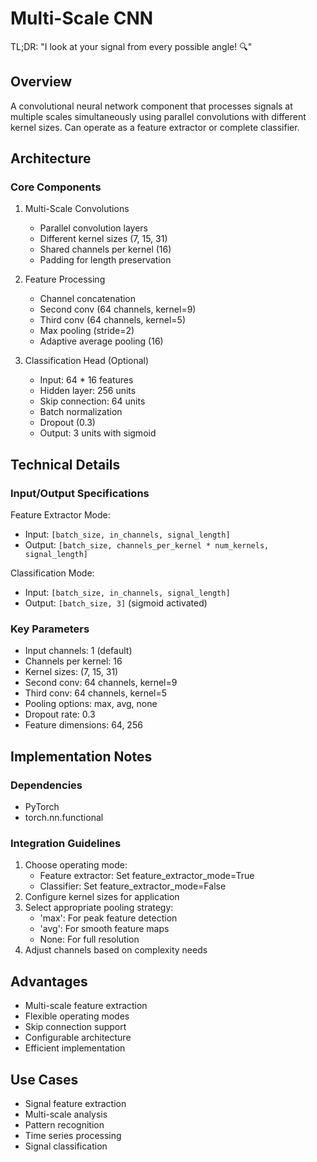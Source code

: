 # Multi-Scale CNN

TL;DR: "I look at your signal from every possible angle! 🔍"

## Overview
A convolutional neural network component that processes signals at multiple scales simultaneously using parallel convolutions with different kernel sizes. Can operate as a feature extractor or complete classifier.

## Architecture

### Core Components
1. Multi-Scale Convolutions
   - Parallel convolution layers
   - Different kernel sizes (7, 15, 31)
   - Shared channels per kernel (16)
   - Padding for length preservation

2. Feature Processing
   - Channel concatenation
   - Second conv (64 channels, kernel=9)
   - Third conv (64 channels, kernel=5)
   - Max pooling (stride=2)
   - Adaptive average pooling (16)

3. Classification Head (Optional)
   - Input: 64 * 16 features
   - Hidden layer: 256 units
   - Skip connection: 64 units
   - Batch normalization
   - Dropout (0.3)
   - Output: 3 units with sigmoid

## Technical Details

### Input/Output Specifications
Feature Extractor Mode:
- Input: `[batch_size, in_channels, signal_length]`
- Output: `[batch_size, channels_per_kernel * num_kernels, signal_length]`

Classification Mode:
- Input: `[batch_size, in_channels, signal_length]`
- Output: `[batch_size, 3]` (sigmoid activated)

### Key Parameters
- Input channels: 1 (default)
- Channels per kernel: 16
- Kernel sizes: (7, 15, 31)
- Second conv: 64 channels, kernel=9
- Third conv: 64 channels, kernel=5
- Pooling options: max, avg, none
- Dropout rate: 0.3
- Feature dimensions: 64, 256

## Implementation Notes

### Dependencies
- PyTorch
- torch.nn.functional

### Integration Guidelines
1. Choose operating mode:
   - Feature extractor: Set feature_extractor_mode=True
   - Classifier: Set feature_extractor_mode=False
2. Configure kernel sizes for application
3. Select appropriate pooling strategy:
   - 'max': For peak feature detection
   - 'avg': For smooth feature maps
   - None: For full resolution
4. Adjust channels based on complexity needs

## Advantages
- Multi-scale feature extraction
- Flexible operating modes
- Skip connection support
- Configurable architecture
- Efficient implementation

## Use Cases
- Signal feature extraction
- Multi-scale analysis
- Pattern recognition
- Time series processing
- Signal classification 